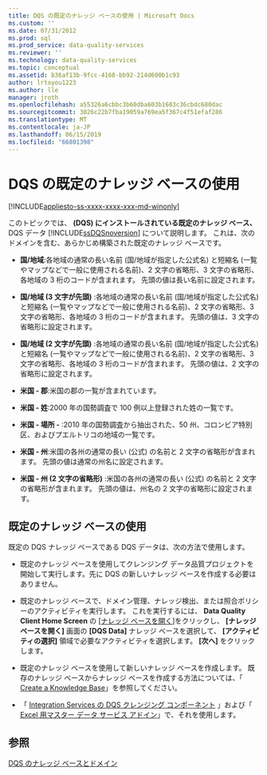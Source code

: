 ```yaml
---
title: DQS の既定のナレッジ ベースの使用 | Microsoft Docs
ms.custom: ''
ms.date: 07/31/2012
ms.prod: sql
ms.prod_service: data-quality-services
ms.reviewer: ''
ms.technology: data-quality-services
ms.topic: conceptual
ms.assetid: b36af13b-9fcc-4168-bb92-214d600b1c93
author: lrtoyou1223
ms.author: lle
manager: jroth
ms.openlocfilehash: a55326a6cbbc3b60dba603b1603c36cbdc680dac
ms.sourcegitcommit: 3026c22b7fba19059a769ea5f367c4f51efaf286
ms.translationtype: MT
ms.contentlocale: ja-JP
ms.lasthandoff: 06/15/2019
ms.locfileid: "66801398"
---
```

# <a name="using-the-dqs-default-knowledge-base"></a>DQS の既定のナレッジ ベースの使用

[!INCLUDE[appliesto-ss-xxxx-xxxx-xxx-md-winonly](../includes/appliesto-ss-xxxx-xxxx-xxx-md-winonly.md)]

  このトピックでは、 **(DQS) にインストールされている既定のナレッジ ベース、** DQS データ [!INCLUDE[ssDQSnoversion](../includes/ssdqsnoversion-md.md)] について説明します。 これは、次のドメインを含む、あらかじめ構築された既定のナレッジ ベースです。  
  
-   **国/地域**:各地域の通常の長い名前 (国/地域が指定した公式名) と短縮名 (一覧やマップなどで一般に使用される名前)、2 文字の省略形、3 文字の省略形、各地域の 3 桁のコードが含まれます。  先頭の値は長い名前に設定されます。  
  
-   **国/地域 (3 文字が先頭)** :各地域の通常の長い名前 (国/地域が指定した公式名) と短縮名 (一覧やマップなどで一般に使用される名前)、2 文字の省略形、3 文字の省略形、各地域の 3 桁のコードが含まれます。  先頭の値は、3 文字の省略形に設定されます。  
  
-   **国/地域 (2 文字が先頭)** :各地域の通常の長い名前 (国/地域が指定した公式名) と短縮名 (一覧やマップなどで一般に使用される名前)、2 文字の省略形、3 文字の省略形、各地域の 3 桁のコードが含まれます。  先頭の値は、2 文字の省略形に設定されます。  
  
-   **米国 - 郡**:米国の郡の一覧が含まれています。  
  
-   **米国 - 姓**:2000 年の国勢調査で 100 例以上登録された姓の一覧です。  
  
-   **米国 - 場所 -** :2010 年の国勢調査から抽出された、50 州、コロンビア特別区、およびプエルトリコの地域の一覧です。  
  
-   **米国 - 州**:米国の各州の通常の長い (公式) の名前と 2 文字の省略形が含まれます。 先頭の値は通常の州名に設定されます。  
  
-   **米国 - 州 (2 文字の省略形)** :米国の各州の通常の長い (公式) の名前と 2 文字の省略形が含まれます。 先頭の値は、州名の 2 文字の省略形に設定されます。  
  
## <a name="using-the-default-knowledge-base"></a>既定のナレッジ ベースの使用  
 既定の DQS ナレッジ ベースである DQS データは、次の方法で使用します。  
  
-   既定のナレッジ ベースを使用してクレンジング データ品質プロジェクトを開始して実行します。先に DQS の新しいナレッジ ベースを作成する必要はありません。  
  
-   既定のナレッジ ベースで、ドメイン管理、ナレッジ検出、または照合ポリシーのアクティビティを実行します。 これを実行するには、 **Data Quality Client Home Screen** の [[ナレッジ ベースを開く]](../data-quality-services/data-quality-client-home-screen.md)をクリックし、 **[ナレッジ ベースを開く]** 画面の **[DQS Data]** ナレッジ ベースを選択して、 **[アクティビティの選択]** 領域で必要なアクティビティを選択します。 **[次へ]** をクリックします。  
  
-   既定のナレッジ ベースを使用して新しいナレッジ ベースを作成します。 既存のナレッジ ベースからナレッジ ベースを作成する方法については、「 [Create a Knowledge Base](../data-quality-services/create-a-knowledge-base.md)」を参照してください。  
  
-   「 [Integration Services の DQS クレンジング コンポーネント](https://go.microsoft.com/fwlink/?LinkId=238830) 」および「 [Excel 用マスター データ サービス アドイン](../master-data-services/microsoft-excel-add-in/data-quality-matching-in-the-mds-add-in-for-excel.md)」で、それを使用します。  
  
## <a name="see-also"></a>参照  
 [DQS のナレッジ ベースとドメイン](../data-quality-services/dqs-knowledge-bases-and-domains.md)  
  
  
